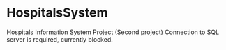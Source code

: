# HospitalsSystem
 Hospitals Information System Project (Second project)
Connection to SQL server is required, currently blocked.
